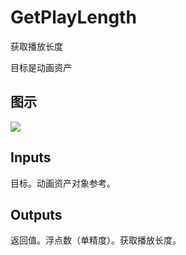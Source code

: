 # GetPlayLength

获取播放长度

目标是动画资产

## 图示

![]($-20221218-17495825.png)

## Inputs

目标。动画资产对象参考。 

## Outputs

返回值。浮点数（单精度）。获取播放长度。
